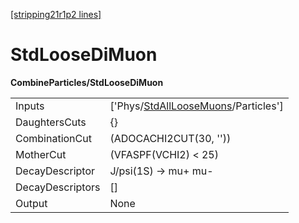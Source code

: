 [[stripping21r1p2 lines]](./stripping21r1p2-index)

# StdLooseDiMuon

**CombineParticles/StdLooseDiMuon**

|                  |                                                                                             |
|------------------|---------------------------------------------------------------------------------------------|
| Inputs           | ['Phys/[StdAllLooseMuons](./stripping21r1p2-commonparticles-stdallloosemuons)/Particles'] |
| DaughtersCuts    | {}                                                                                          |
| CombinationCut   | (ADOCACHI2CUT(30, ''))                                                                      |
| MotherCut        | (VFASPF(VCHI2) \< 25)                                                                       |
| DecayDescriptor  | J/psi(1S) -\> mu+ mu-                                                                       |
| DecayDescriptors | []                                                                                        |
| Output           | None                                                                                        |
